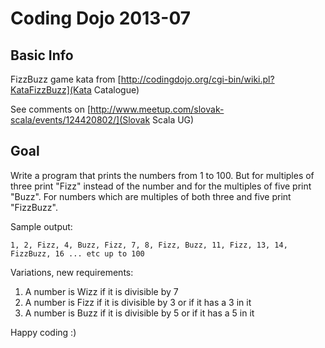 Coding Dojo 2013-07
===================

Basic Info
----------

FizzBuzz game kata from [http://codingdojo.org/cgi-bin/wiki.pl?KataFizzBuzz](Kata Catalogue)

See comments on [http://www.meetup.com/slovak-scala/events/124420802/](Slovak Scala UG)

Goal
----

Write a program that prints the numbers from 1 to 100. But for multiples of three print "Fizz" instead of the number
and for the multiples of five print "Buzz". For numbers which are multiples of both three and five print "FizzBuzz".

Sample output:

```1, 2, Fizz, 4, Buzz, Fizz, 7, 8, Fizz, Buzz, 11, Fizz, 13, 14, FizzBuzz, 16 ... etc up to 100```

Variations, new requirements:

1. A number is Wizz if it is divisible by 7
2. A number is Fizz if it is divisible by 3 or if it has a 3 in it
3. A number is Buzz if it is divisible by 5 or if it has a 5 in it


Happy coding :)

